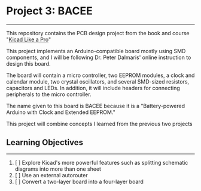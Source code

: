 # Project 3: BACEE
- - - -
This repository contains the PCB design project from the book and course "[Kicad Like a Pro](https://techexplorations.com/so/kicada/)"

This project implements an Arduino-compatible board mostly using SMD components, and
I will be following Dr. Peter Dalmaris' online instruction to design this board.

The board will contain a micro controller, two EEPROM modules, a clock and calendar
module, two crystal oscillators, and several SMD-sized resistors, capacitors and LEDs.
In addition, it will include headers for connecting peripherals to the micro controller.

The name given to this board is BACEE because it is a "Battery-powered Arduino
with Clock and Extended EEPROM."

This project will combine concepts I learned from the previous two projects

## Learning Objectives
- - - -
1. [ ] Explore Kicad's more powerful features such as splitting schematic diagrams into more than one sheet
2. [ ] Use an external autorouter
3. [ ] Convert a two-layer board into a four-layer board
